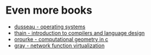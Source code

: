 # Even more books

- [dusseau - operating systems](https://www.amazon.it/Operating-Systems-Three-Easy-Pieces/dp/198508659X/ref=pd_sim_sccl_2_18/257-3293474-5818620?pd_rd_w=ZJpmz&pf_rd_p=0a8fd29c-6c57-4a75-a733-6fbd6f4ebb63&pf_rd_r=W0R27XX5JSW2X78WAYWM&pd_rd_r=c337581a-7068-422c-8baf-4bd2698afbc6&pd_rd_wg=8TO0O&pd_rd_i=198508659X&psc=1)
- [thain - introduction to compilers and language design](https://www.amazon.it/Introduction-Compilers-Language-Design-Second/dp/B08BFWKRJH/ref=pd_bxgy_img_1/262-3710502-5555805?pd_rd_w=oXgBz&pf_rd_p=33067109-a506-4980-8821-e43563e26fd9&pf_rd_r=MWHNTM90CVDJFE86XKWG&pd_rd_r=dd4f59c4-05d7-4b60-aec0-cf53a4ab996e&pd_rd_wg=DuMWl&pd_rd_i=B08BFWKRJH&psc=1)
- [orourke - computational geometry in c](https://www.amazon.it/Computational-Geometry-C-Joseph-ORourke/dp/0521649765/ref=sr_1_2?__mk_it_IT=%C3%85M%C3%85%C5%BD%C3%95%C3%91&crid=NJXAPRALDE3Z&keywords=computational+geometry&qid=1641080420&sprefix=computational+geometry%2Caps%2C110&sr=8-2)
- [gray - network function virtualization](https://www.amazon.it/Network-Function-Virtualization-Ken-Gray/dp/0128021195/ref=tmm_pap_swatch_0?_encoding=UTF8&qid=1658322164&sr=8-2)


<!-- - [abelson - sicp: javascript edition](https://www.amazon.it/Structure-Interpretation-Computer-Programs-JavaScript/dp/0262543230/ref=sr_1_27?__mk_it_IT=%C3%85M%C3%85%C5%BD%C3%95%C3%91&crid=UVBLYKU0U1QN&keywords=javascript&qid=1645140835&sprefix=javascrip%2Caps%2C102&sr=8-27) -->
<!-- - [rauschmayer - javascript fot the impatient programmers](https://www.amazon.it/JavaScript-impatient-programmers-Axel-Rauschmayer/dp/1091210098/ref=sr_1_1?__mk_it_IT=%C3%85M%C3%85%C5%BD%C3%95%C3%91&crid=1P3XADBDYKSS7&keywords=JavaScript+for+impatient+programmers&qid=1649351086&sprefix=javascript+for+impatient+programmers%2Caps%2C168&sr=8-1) -->
<!-- - [gambetta - computer graphics from scratch](https://www.amazon.it/Computer-Graphics-Scratch-Gabriel-Gambetta/dp/1718500769/ref=sr_1_6?__mk_it_IT=%C3%85M%C3%85%C5%BD%C3%95%C3%91&crid=1TAO71X4NAVQH&keywords=computer+graphic&qid=1655816848&sprefix=computer+graphic%2Caps%2C93&sr=8-6) -->
<!-- - [donahue - network warrior](https://www.amazon.it/Network-Warrior-Gary-Donahue/dp/1449387861/ref=rvi_sccl_1/257-5658419-2499918?pd_rd_w=G3kXB&content-id=amzn1.sym.034079e9-a9b3-4dde-baaf-9e398ee2f758&pf_rd_p=034079e9-a9b3-4dde-baaf-9e398ee2f758&pf_rd_r=E49A9BBEM0NPYVTS5XKF&pd_rd_wg=qR8Hc&pd_rd_r=18eb5abf-82c4-4c81-817b-fb7bfe5cf333&pd_rd_i=1449387861&psc=1) -->


<!-- - [anderson - security engineering](https://www.amazon.it/Security-Engineering-Building-Dependable-Distributed/dp/0470068523/ref=sr_1_4?keywords=security+engineering&qid=1656744599&sprefix=security+enginee%2Caps%2C103&sr=8-4) -->
<!-- - [ferguson - java power tools](https://www.amazon.it/Java-Power-Tools-Ferguson-Smart/dp/0596527934/ref=sr_1_3?__mk_it_IT=%C3%85M%C3%85%C5%BD%C3%95%C3%91&crid=3NXTN5O6GEE13&keywords=o%27reilly+Power+Tools&qid=1656235333&sprefix=o+reilly+power+tools%2Caps%2C86&sr=8-3) -->
<!-- - [burns - security power tools](https://www.amazon.it/Security-Power-Tools-Bryan-Burns/dp/0596009631/ref=sr_1_3?__mk_it_IT=%C3%85M%C3%85%C5%BD%C3%95%C3%91&crid=2GIEBHA5PPG77&keywords=Security+Power+Tools&qid=1656235075&sprefix=security+power+tools%2Caps%2C95&sr=8-3) -->
<!-- - [cole - network security bible](https://www.amazon.it/Network-Security-Bible-Eric-Cole/dp/0470502495/ref=sr_1_35?__mk_it_IT=%C3%85M%C3%85%C5%BD%C3%95%C3%91&crid=5EFZBS2BPA2K&keywords=network+security&qid=1656139479&s=books&sprefix=network+security%2Cstripbooks%2C91&sr=1-35) -->
<!-- - [sosinsky - networking bible](https://www.amazon.it/Networking-Bible-Barrie-Sosinsky/dp/0470431318/ref=sr_1_4?__mk_it_IT=%C3%85M%C3%85%C5%BD%C3%95%C3%91&crid=CL4C4CFBWZFD&keywords=Networking+bible&qid=1656164519&s=books&sprefix=networking+bible%2Cstripbooks%2C128&sr=1-4) -->
<!-- - [graff - secure coding](https://www.amazon.it/Secure-Coding-Principles-Mark-Graff/dp/0596002424/ref=sr_1_10?__mk_it_IT=%C3%85M%C3%85%C5%BD%C3%95%C3%91&crid=170O9VJBQJ9OF&keywords=secure+programming&qid=1656347360&sprefix=secure+programmin%2Caps%2C101&sr=8-10) -->


<!-- - [murphy - probabilistic machine learning](https://www.amazon.it/Probabilistic-Machine-Learning-Kevin-Murphy/dp/0262046822/?_encoding=UTF8&pd_rd_w=pAtHs&content-id=amzn1.sym.eca5a169-db9c-4859-8139-a28a47602e5d&pf_rd_p=eca5a169-db9c-4859-8139-a28a47602e5d&pf_rd_r=YGVS5WMAXTV73XQ0P6HT&pd_rd_wg=GkaWV&pd_rd_r=2f8b06b5-b099-4e65-a3ea-92265de2186b&ref_=pd_gw_bmx_gp_339q0kcn) -->
<!-- - [sutton - reinforcement learning](https://www.amazon.it/Reinforcement-Learning-Introduction-Richard-Sutton/dp/0262039249/ref=pd_bxgy_sccl_1/257-5658419-2499918?pd_rd_w=FBboI&content-id=amzn1.sym.021d3b67-e6af-4e84-bd7c-b0e39059f4f1&pf_rd_p=021d3b67-e6af-4e84-bd7c-b0e39059f4f1&pf_rd_r=CK662HMCZM7VFEDMN6ZS&pd_rd_wg=xcA7N&pd_rd_r=6a5fd532-fe39-4993-b3f7-eaa0d30ef6fe&pd_rd_i=0262039249&psc=1) -->

<!-- - [sannella - introduction to computation: haskell, logi and automata](https://www.amazon.it/Introduction-Computation-Haskell-Logic-Automata/dp/3030769070/ref=sr_1_48?__mk_it_IT=%C3%85M%C3%85%C5%BD%C3%95%C3%91&crid=3186378MGZRA8&keywords=haskell&qid=1651425822&sprefix=haskell%2Caps%2C97&sr=8-48) -->
<!-- - [stone - algorithms for functional programming](https://www.amazon.it/Algorithms-Functional-Programming-David-Stone/dp/3662586096/ref=rvi_sccl_14/258-1197898-0621226?pd_rd_w=lXYZ8&pf_rd_p=034079e9-a9b3-4dde-baaf-9e398ee2f758&pf_rd_r=C80439BN15ZZAJAY177N&pd_rd_r=f72ce0fb-a304-4434-88c7-e0558e91ead5&pd_rd_wg=ZTDId&pd_rd_i=3662586096&psc=1) -->
